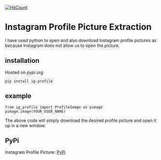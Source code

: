 [![HitCount](http://hits.dwyl.io/debdutgoswami/instagram-profile-picture.svg)](http://hits.dwyl.io/debdutgoswami/instagram-profile-picture)

# Instagram Profile Picture Extraction

I have used python to open and also download Instagram profile pictures as because Instagram does not allow us to open the picture.

## installation

Hosted on _pypi.org_

```
pip install ig-profile
```

## example

```
from ig_profile import ProfileImage as pimage
pimage.image(YOUR_USER_NAME)
```

The above code will simply download the desired profile picture and open it up in a new window.


## PyPi

Instagram Profile Picture: [PyPi](https://pypi.org/project/ig-profile/)
